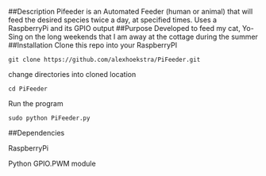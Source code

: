 ##Description
Pifeeder is an Automated Feeder (human or animal) that will feed
the desired species twice a day, at specified times. Uses a 
RaspberryPi and its GPIO output
##Purpose
Developed to feed my cat, Yo-Sing on the long weekends that I am
away at the cottage during the summer
##Installation
Clone this repo into your RaspberryPI

	git clone https://github.com/alexhoekstra/PiFeeder.git

change directories into cloned location

	cd PiFeeder

Run the program 

	sudo python PiFeeder.py 
  
##Dependencies

RaspberryPi

Python GPIO.PWM module

